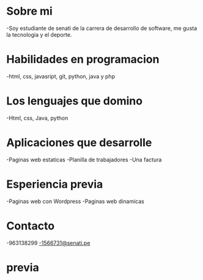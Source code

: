 # Sobre mi
-Soy estudiante de senati de la carrera de desarrollo de software, me gusta la tecnologia y el deporte.
# Habilidades en programacion
-html, css, javasript, git, python, java y php
# Los lenguajes que domino
-Html, css, Java, python
# Aplicaciones que desarrolle
-Paginas web estaticas
-Planilla de trabajadores
-Una factura 
# Esperiencia previa 
-Paginas web con Wordpress
-Paginas web dinamicas
# Contacto
-963138299
-1566731@senati.pe
# previa